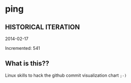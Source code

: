 # ping

## HISTORICAL ITERATION
2014-02-17

Incremented: 541

## What is this?? 
Linux skills to hack the github commit visualization chart `;-)`
